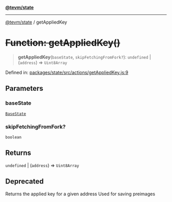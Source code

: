[**@tevm/state**](../README.md)

***

[@tevm/state](../globals.md) / getAppliedKey

# ~~Function: getAppliedKey()~~

> **getAppliedKey**(`baseState`, `skipFetchingFromFork?`): `undefined` \| (`address`) => `Uint8Array`

Defined in: [packages/state/src/actions/getAppliedKey.js:9](https://github.com/evmts/tevm-monorepo/blob/main/packages/state/src/actions/getAppliedKey.js#L9)

## Parameters

### baseState

[`BaseState`](../type-aliases/BaseState.md)

### skipFetchingFromFork?

`boolean`

## Returns

`undefined` \| (`address`) => `Uint8Array`

## Deprecated

Returns the applied key for a given address
Used for saving preimages

